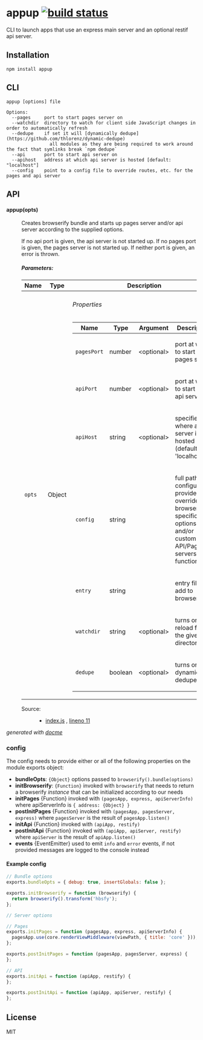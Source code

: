 # appup [![build status](https://secure.travis-ci.org/thlorenz/appup.png?branch=master)](http://travis-ci.org/thlorenz/appup)

CLI to launch apps that use an express main server and an optional restif api server.

## Installation

    npm install appup

## CLI

```
appup [options] file

Options:
  --pages     port to start pages server on
  --watchdir  directory to watch for client side JavaScript changes in order to automatically refresh
  --dedupe    if set it will [dynamically dedupe] (https://github.com/thlorenz/dynamic-dedupe)
	            all modules as they are being required to work around the fact that symlinks break `npm dedupe`
  --api       port to start api server on
  --apihost   address at which api server is hosted [default: "localhost"]
  --config    point to a config file to override routes, etc. for the pages and api server
```

## API

<!-- START docme generated API please keep comment here to allow auto update -->
<!-- DON'T EDIT THIS SECTION, INSTEAD RE-RUN docme TO UPDATE -->

<div>
<div class="jsdoc-githubify">
<section>
<article>
<div class="container-overview">
<dl class="details">
</dl>
</div>
<dl>
<dt>
<h4 class="name" id="appup"><span class="type-signature"></span>appup<span class="signature">(opts)</span><span class="type-signature"></span></h4>
</dt>
<dd>
<div class="description">
<p>Creates browserify bundle and starts up pages server and/or api server according to the supplied options.</p>
<p>If no api port is given, the api server is not started up.
If no pages port is given, the pages server is not started up.
If neither port is given, an error is thrown.</p>
</div>
<h5>Parameters:</h5>
<table class="params">
<thead>
<tr>
<th>Name</th>
<th>Type</th>
<th class="last">Description</th>
</tr>
</thead>
<tbody>
<tr>
<td class="name"><code>opts</code></td>
<td class="type">
<span class="param-type">Object</span>
</td>
<td class="description last">
<h6>Properties</h6>
<table class="params">
<thead>
<tr>
<th>Name</th>
<th>Type</th>
<th>Argument</th>
<th class="last">Description</th>
</tr>
</thead>
<tbody>
<tr>
<td class="name"><code>pagesPort</code></td>
<td class="type">
<span class="param-type">number</span>
</td>
<td class="attributes">
&lt;optional><br>
</td>
<td class="description last"><p>port at which to start up pages server</p></td>
</tr>
<tr>
<td class="name"><code>apiPort</code></td>
<td class="type">
<span class="param-type">number</span>
</td>
<td class="attributes">
&lt;optional><br>
</td>
<td class="description last"><p>port at which to start up api server</p></td>
</tr>
<tr>
<td class="name"><code>apiHost</code></td>
<td class="type">
<span class="param-type">string</span>
</td>
<td class="attributes">
&lt;optional><br>
</td>
<td class="description last"><p>specifies where api server is hosted (default: 'localhost')</p></td>
</tr>
<tr>
<td class="name"><code>config</code></td>
<td class="type">
<span class="param-type">string</span>
</td>
<td class="attributes">
</td>
<td class="description last"><p>full path configuration provided to override browserify specific options and/or custom API/Pages servers init functions</p></td>
</tr>
<tr>
<td class="name"><code>entry</code></td>
<td class="type">
<span class="param-type">string</span>
</td>
<td class="attributes">
</td>
<td class="description last"><p>entry file to add to browserify</p></td>
</tr>
<tr>
<td class="name"><code>watchdir</code></td>
<td class="type">
<span class="param-type">string</span>
</td>
<td class="attributes">
&lt;optional><br>
</td>
<td class="description last"><p>turns on live reload for the given directory</p></td>
</tr>
<tr>
<td class="name"><code>dedupe</code></td>
<td class="type">
<span class="param-type">boolean</span>
</td>
<td class="attributes">
&lt;optional><br>
</td>
<td class="description last"><p>turns on dynamic-dedupe</p></td>
</tr>
</tbody>
</table>
</td>
</tr>
</tbody>
</table>
<dl class="details">
<dt class="tag-source">Source:</dt>
<dd class="tag-source"><ul class="dummy">
<li>
<a href="https://github.com/thlorenz/appup/blob/master/index.js">index.js</a>
<span>, </span>
<a href="https://github.com/thlorenz/appup/blob/master/index.js#L11">lineno 11</a>
</li>
</ul></dd>
</dl>
</dd>
</dl>
</article>
</section>
</div>

*generated with [docme](https://github.com/thlorenz/docme)*
</div>
<!-- END docme generated API please keep comment here to allow auto update -->

### config

The config needs to provide either or all of the following properties on the module exports object:

- **bundleOpts**: `{Object}` options passed to `browserify().bundle(options)`
- **initBrowserify**: `{Function}` invoked with `browserify` that needs to return a browserify *instance* that can be
  initialized according to our needs
- **initPages** {Function} invoked with `(pagesApp, express, apiServerInfo)` where apiServerInfo is `{ address: {Object} }`
- **postInitPages** {Function} invoked with `(pagesApp, pagesServer, express)` where `pagesServer` is the result of
  `pagesApp.listen()`
- **initApi** {Function} invoked with `(apiApp, restify)`
- **postInitApi** {Function} invoked with `(apiApp, apiServer, restify)` where `apiServer` is the result of
  `apiApp.listen()`
- **events** {EventEmitter} used to emit `info` and `error` events, if not provided messages are logged to the console
  instead

#### Example config

```js
// Bundle options
exports.bundleOpts = { debug: true, insertGlobals: false };

exports.initBrowserify = function (browserify) {
  return browserify().transform('hbsfy');
};

// Server options

// Pages
exports.initPages = function (pagesApp, express, apiServerInfo) {
  pagesApp.use(core.renderViewMiddleware(viewPath, { title: 'core' }));
};

exports.postInitPages = function (pagesApp, pagesServer, express) {
};

// API 
exports.initApi = function (apiApp, restify) {
};

exports.postInitApi = function (apiApp, apiServer, restify) {
};
```

## License

MIT
